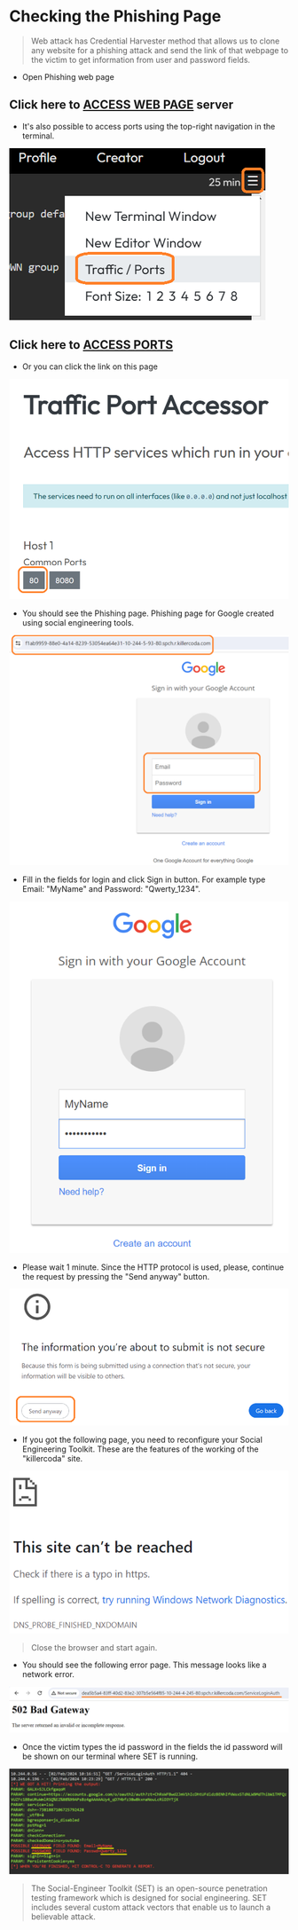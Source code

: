 # Checking the Phishing Page

>Web attack has Credential Harvester method that allows us to clone any website for a phishing attack and send the link of that webpage to the victim to get information from user and password fields.


* Open Phishing web page

## Click here to [ACCESS WEB PAGE]({{TRAFFIC_HOST1_80}}) server

* It's also possible to access ports using the top-right navigation in the terminal.

![navigationPanel](./navigationPanel.png)

## Click here to [ACCESS PORTS]({{TRAFFIC_SELECTOR}})

* Or you can click the link on this page

![openPort](./openPort.png)


* You should see the Phishing page.
Phishing page for Google created using social engineering tools.

![googlePhishingPage](./googlePhishingPage.png)

* Fill in the fields for login and click Sign in button.
For example type Email: "MyName" and Password: "Qwerty_1234".

![signinAccount](./signinAccount.png)


* Please wait 1 minute.
  Since the HTTP protocol is used, please, continue the request by pressing the "Send anyway" button.

![sendAnyway](./sendAnyway.png)


* If you got the following page, you need to reconfigure your Social Engineering Toolkit.
These are the features of the working of the "killercoda" site.

![siteNotReached](./siteNotReached.png)

> Close the browser and start again.


* You should see the following error page.
This message looks like a network error.

![badGateway](./badGateway.png)

* Once the victim types the id password in the fields the id password will be shown on our terminal where SET is running.

![showPassword](./showPassword.png)


>The Social-Engineer Toolkit (SET) is an open-source penetration testing framework which is designed for social engineering.
SET includes several custom attack vectors that enable us to launch a believable attack.

<br/>
